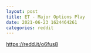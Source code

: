 ```yaml
--- 
layout: post 
title: ET - Major Options Play 
date: 2021-06-23 1624464261 
categories: reddit 
--- 
```

https://redd.it/o6fus8